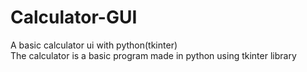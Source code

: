 # Calculator-GUI
A basic calculator ui with python(tkinter) <br>
The calculator is a basic program made in python using tkinter library
